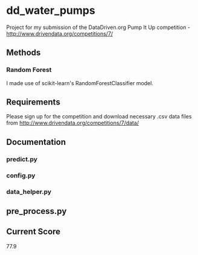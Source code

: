 # dd_water_pumps
Project for my submission of the DataDriven.org Pump It Up competition - http://www.drivendata.org/competitions/7/

## Methods

### Random Forest

I made use of scikit-learn's RandomForestClassifier model.

## Requirements

Please sign up for the competition and download necessary .csv data files from http://www.drivendata.org/competitions/7/data/

## Documentation

### predict.py

### config.py

### data_helper.py

## pre_process.py 

## Current Score

77.9